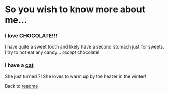 
# So you wish to know more about me...

### I love **CHOCOLATE**!!!  
I have quite a sweet tooth and likely have a second stomach just for sweets.  
I try to not eat any candy... *except* chocolate!

### I have a [cat](PXL_20220202_224618808.jpg)  
She just turned 7!
She loves to warm up by the heater in the winter!


Back to [readme](README.md)
